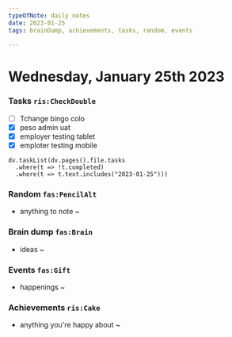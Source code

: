 ```yaml
---
typeOfNote: daily notes
date: 2023-01-25
tags: brainDump, achievements, tasks, random, events

---
```

# Wednesday, January 25th 2023

### Tasks `ris:CheckDouble`
 - [ ] Tchange bingo colo
 - [x] peso admin uat
 - [x] employer testing tablet
 - [x] emploter testing mobile

```dataviewjs
dv.taskList(dv.pages().file.tasks 
  .where(t => !t.completed)
  .where(t => t.text.includes("2023-01-25")))
```



### Random `fas:PencilAlt`
 - anything to note ~




### Brain dump `fas:Brain`
 - ideas ~ 




### Events `fas:Gift`
 - happenings ~






### Achievements `ris:Cake`
 - anything you're happy about ~ 

